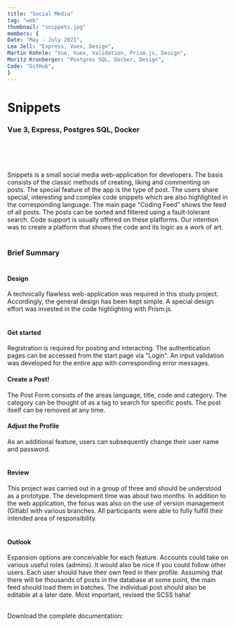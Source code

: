 ```yaml
---
title: "Social Media"
tag: "web"
thumbnail: "snippets.jpg"
members: {
Date: "May - July 2021", 
Lea Jell: "Express, Vuex, Design",        
Martin Kohnle: "Vue, Vuex, Validation, Prism.js, Design",
Moritz Kronberger: "Postgres SQL, Docker, Design",
Code: "GitHub",
}
---
```


# Snippets

### Vue 3, Express, Postgres SQL, Docker <br /> <br />

<team :members="members"></team>

<br /> <br />

Snippets is a small social media web-application for developers. The basis consists of the classic methods of creating, liking and commenting on posts. The special feature of the app is the type of post. The users share special, interesting and complex code snippets which are also highlighted in the corresponding language. The main page "Coding Feed" shows the feed of all posts. The posts can be sorted and filtered using a fault-tolerant search. Code support is usually offered on these platforms. Our intention was to create a platform that shows the code and its logic as a work of art. <br /> <br />

<image-loader height="overview_image_400" image="dev/snippets/title"></image-loader>

### Brief Summary <br /> <br />

#### Design

A technically flawless web-application was required in this study project. 
Accordingly, the general design has been kept simple. A special design effort
was invested in the code highlighting with Prism.js.<br /> <br />
#### Get started <br />
Registration is required for posting and interacting. The authentication pages can be accessed 
from the start page via "Login". An input validation was developed for the entire app with corresponding error messages. <br />

<image-loader height="overview_image_460" image="dev/snippets/login"></image-loader>

#### Create a Post!  <br />
The Post Form consists of the areas language, title, code and category. The category can be thought of as a tag 
to search for specific posts. The post itself can be removed at any time.  <br /> 


<image-loader height="overview_image_400" image="dev/snippets/first"></image-loader>

#### Adjust the Profile <br />
As an additional feature, users can subsequently change their user name and password.
 <br />  <br />

<image-loader height="overview_image_400" image="dev/snippets/profile"></image-loader>


 #### Review <br />
This project was carried out in a group of three and should be understood as a prototype. The development time was about two months. In addition to the web application, the focus was also on the use of version management (Gitlab) with various branches. All participants were able to fully fulfill their intended area of responsibility.
 <br />  <br />
 #### Outlook <br />
Expansion options are conceivable for each feature. Accounts could take on various useful roles (admins). It would also be nice if you could follow other users. Each user should have their own feed in their profile. Assuming that there will be thousands of posts in the database at some point, the main feed should load them in batches. The individual post should also be editable at a later date. Most important, revised the SCSS haha!
 <br />  <br />


 Download the complete documentation:
 <pdf-loader doc="docs/Snippets.pdf"></pdf-loader>
